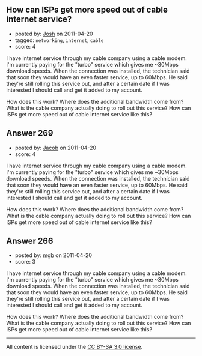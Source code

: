 ## How can ISPs get more speed out of cable internet service?

- posted by: [Josh](https://stackexchange.com/users/-1/20-josh) on 2011-04-20
- tagged: `networking`, `internet`, `cable`
- score: 4

I have internet service through my cable company using a cable modem. I'm currently paying for the "turbo" service which gives me ~30Mbps download speeds. When the connection was installed, the technician said that soon they would have an even faster service, up to 60Mbps. He said they're still rolling this service out, and after a certain date if I was interested I should call and get it added to my account.

How does this work? Where does the additional bandwidth come from? What is the cable company actually doing to roll out this service? How can ISPs get more speed out of cable internet service like this?


## Answer 269

- posted by: [Jacob](https://stackexchange.com/users/-1/28-jacob) on 2011-04-20
- score: 4

I have internet service through my cable company using a cable modem. I'm currently paying for the "turbo" service which gives me ~30Mbps download speeds. When the connection was installed, the technician said that soon they would have an even faster service, up to 60Mbps. He said they're still rolling this service out, and after a certain date if I was interested I should call and get it added to my account.

How does this work? Where does the additional bandwidth come from? What is the cable company actually doing to roll out this service? How can ISPs get more speed out of cable internet service like this?


## Answer 266

- posted by: [mgb](https://stackexchange.com/users/-1/15-mgb) on 2011-04-20
- score: 3

I have internet service through my cable company using a cable modem. I'm currently paying for the "turbo" service which gives me ~30Mbps download speeds. When the connection was installed, the technician said that soon they would have an even faster service, up to 60Mbps. He said they're still rolling this service out, and after a certain date if I was interested I should call and get it added to my account.

How does this work? Where does the additional bandwidth come from? What is the cable company actually doing to roll out this service? How can ISPs get more speed out of cable internet service like this?



---

All content is licensed under the [CC BY-SA 3.0 license](https://creativecommons.org/licenses/by-sa/3.0/).
